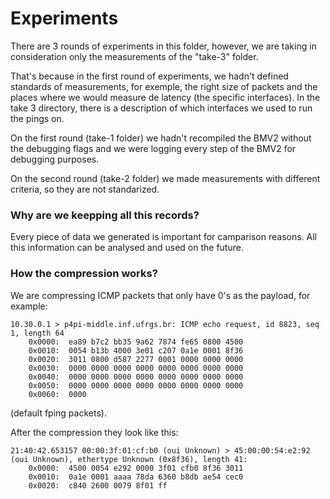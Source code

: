 # Experiments

There are 3 rounds of experiments in this folder, however, we are taking in consideration only the measurements of the "take-3" folder.

That's because in the first round of experiments, we hadn't defined standards of measurements, for exemple, the right size of packets and the places where we would measure de latency (the specific interfaces). In the take 3 directory, there is a description of which interfaces we used to run the pings on. 

On the first round (take-1 folder) we hadn't recompiled the BMV2 without the debugging flags and we were logging every step of the BMV2 for debugging purposes.

On the second round (take-2 folder) we made measurements with different criteria, so they are not standarized.

### Why are we keepping all this records?

Every piece of data we generated is important for camparison reasons. All this information can be analysed and used on the future.


### How the compression works?

We are compressing ICMP packets that only have 0's as the payload, for example:

```
10.30.0.1 > p4pi-middle.inf.ufrgs.br: ICMP echo request, id 8823, seq 1, length 64
	0x0000:  ea89 b7c2 bb35 9a62 7874 fe65 0800 4500
	0x0010:  0054 b13b 4000 3e01 c207 0a1e 0001 8f36
	0x0020:  3011 0800 d587 2277 0001 0000 0000 0000
	0x0030:  0000 0000 0000 0000 0000 0000 0000 0000
	0x0040:  0000 0000 0000 0000 0000 0000 0000 0000
	0x0050:  0000 0000 0000 0000 0000 0000 0000 0000
	0x0060:  0000
```

(default fping packets).
<br/>

After the compression they look like this:

```
21:40:42.653157 00:00:3f:01:cf:b0 (oui Unknown) > 45:00:00:54:e2:92 (oui Unknown), ethertype Unknown (0x8f36), length 41: 
	0x0000:  4500 0054 e292 0000 3f01 cfb0 8f36 3011
	0x0010:  0a1e 0001 aaaa 78da 6360 b8db ae54 cec0
	0x0020:  c840 2600 0079 8f01 ff
```